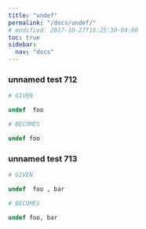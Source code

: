 ```yaml
---
title: "undef"
permalink: "/docs/undef/"
# modified: 2017-10-27T16:25:30-04:00
toc: true
sidebar:
  nav: "docs"
---
```

### unnamed test 712
```ruby
# GIVEN

undef  foo

```
```ruby
# BECOMES

undef foo
```
### unnamed test 713
```ruby
# GIVEN

undef  foo , bar

```
```ruby
# BECOMES

undef foo, bar
```
